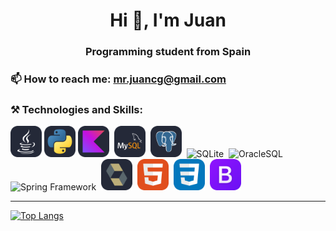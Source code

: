 <div id="header" align="center">
    <h1 align="center">Hi 👋, I'm Juan</h1>
    <h3 align="center">Programming student from Spain</h3>
</div>

 ### 📫 How to reach me: **mr.juancg@gmail.com**

<div align="left">
    <h3>⚒️ Technologies and Skills:</h3>
    <div>
        <img src="https://github.com/tandpfun/skill-icons/blob/main/icons/Java-Dark.svg" title="Java" **alt="Java" width="50" height="50"/>
        <img src="https://github.com/tandpfun/skill-icons/blob/main/icons/Python-Dark.svg" title="Python" **alt="Python" width="50" height="50"/>
        <img src="https://github.com/tandpfun/skill-icons/blob/main/icons/Kotlin-Dark.svg" title="Kotlin" alt="Kotlin" width="50" height="50"/>&nbsp;
        <img src="https://github.com/tandpfun/skill-icons/blob/main/icons/MySQL-Dark.svg" title="MySQL"  alt="MySQL" width="50" height="50"/>&nbsp;
        <img src="https://github.com/tandpfun/skill-icons/blob/main/icons/PostgreSQL-Dark.svg" title="PostgreSQL"  alt="PostgreSQL" width="50" height="50"/>&nbsp;
        <img src="https://i.imgur.com/bd414g1.png" title="SQLite"  alt="SQLite" width="50" height="50"/>&nbsp;
        <img src="https://i.imgur.com/yFkUuqA.png" title="OracleSQL"  alt="OracleSQL" width="50" height="50"/>&nbsp;
        <img src="https://i.imgur.com/Y7Rp14Q.png" title="Spring Framework" alt="Spring Framework" width="50" height="50"/>&nbsp;
        <img src="https://github.com/tandpfun/skill-icons/blob/main/icons/Hibernate-Dark.svg" title="Hibernate" alt="Hibernate" width="50" height="50"/>&nbsp;
        <img src="https://github.com/tandpfun/skill-icons/blob/main/icons/HTML.svg" title="HTML5" alt="HTML" width="50" height="50"/>&nbsp;
        <img src="https://github.com/tandpfun/skill-icons/blob/main/icons/CSS.svg"  title="CSS3" alt="CSS" width="50" height="50"/>&nbsp;
        <img src="https://github.com/tandpfun/skill-icons/blob/main/icons/Bootstrap.svg" title="BootStrap" alt="BootStrap" width="50" height="50"/>&nbsp;
</div>

---

[![Top Langs](https://github-readme-stats.vercel.app/api/top-langs/?username=JuanSKr&theme=tokyonight)](https://github.com/JuanSKr)

